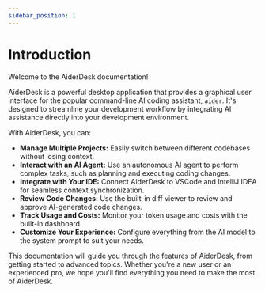 ```yaml
---
sidebar_position: 1
---
```


# Introduction

Welcome to the AiderDesk documentation!

AiderDesk is a powerful desktop application that provides a graphical user interface for the popular command-line AI coding assistant, `aider`. It's designed to streamline your development workflow by integrating AI assistance directly into your development environment.

With AiderDesk, you can:

- **Manage Multiple Projects:** Easily switch between different codebases without losing context.
- **Interact with an AI Agent:** Use an autonomous AI agent to perform complex tasks, such as planning and executing coding changes.
- **Integrate with Your IDE:** Connect AiderDesk to VSCode and IntelliJ IDEA for seamless context synchronization.
- **Review Code Changes:** Use the built-in diff viewer to review and approve AI-generated code changes.
- **Track Usage and Costs:** Monitor your token usage and costs with the built-in dashboard.
- **Customize Your Experience:** Configure everything from the AI model to the system prompt to suit your needs.

This documentation will guide you through the features of AiderDesk, from getting started to advanced topics. Whether you're a new user or an experienced pro, we hope you'll find everything you need to make the most of AiderDesk.
